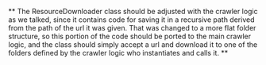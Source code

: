 ** The ResourceDownloader class should be adjusted with the crawler logic as we talked, since it contains code for saving it in a recursive path derived from the path of the url it was given. That was changed to a more flat folder structure, so this portion of the code should be ported to the main crawler logic, and the class should simply accept a url and download it to one of the folders defined by the crawler logic who instantiates and calls it. **
